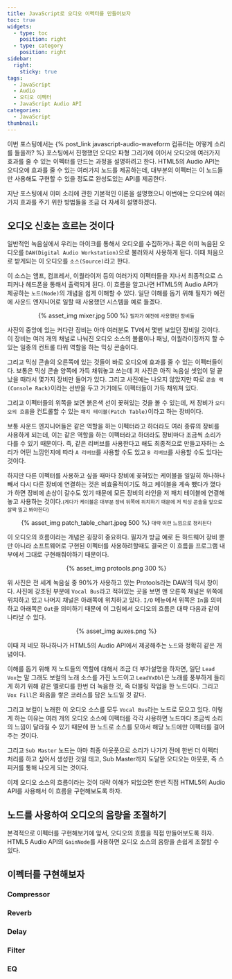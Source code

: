 ```yaml
---
title: JavaScript로 오디오 이펙터를 만들어보자
toc: true
widgets:
  - type: toc
    position: right
  - type: category
    position: right
sidebar:
  right:
    sticky: true
tags:
  - JavaScript
  - Audio
  - 오디오 이펙터
  - JavaScript Audio API
categories:
  - JavaScript
thumbnail:
---
```


이번 포스팅에서는 {% post_link javascript-audio-waveform 컴퓨터는 어떻게 소리를 들을까? %} 포스팅에서 진행했던 오디오 파형 그리기에 이어서 오디오에 여러가지 효과를 줄 수 있는 이펙터를 만드는 과정을 설명하려고 한다. HTML5의 Audio API는 오디오에 효과를 줄 수 있는 여러가지 노드를 제공하는데, 대부분의 이펙터는 이 노드들만 사용해도 구현할 수 있을 정도로 완성도있는 API를 제공한다.
<!-- more -->

지난 포스팅에서 이미 소리에 관한 기본적인 이론을 설명했으니 이번에는 오디오에 여러가지 효과를 주기 위한 방법들을 조금 더 자세히 설명하겠다.

## 오디오 신호는 흐르는 것이다
일반적인 녹음실에서 우리는 마이크를 통해서 오디오를 수집하거나 혹은 이미 녹음된 오디오를 `DAW(Digital Audio Workstation)`으로 불러와서 사용하게 된다. 이때 처음으로 받게되는 이 오디오를 `소스(Source)`라고 한다.

이 소스는 앰프, 컴프레서, 이퀄라이저 등의 여러가지 이펙터들을 지나서 최종적으로 스피커나 헤드폰을 통해서 출력되게 된다. 이 흐름을 알고나면 HTML5의 Audio API가 제공하는 `노드(Node)`의 개념을 쉽게 이해할 수 있다. 일단 이해를 돕기 위해 필자가 예전에 사운드 엔지니어로 일할 때 사용했던 시스템을 예로 들겠다.

<center>
  {% asset_img mixer.jpg 500 %}
  <small>필자가 예전에 사용했던 장비들</small>
  <br>
</center>

사진의 중앙에 있는 커다란 장비는 아마 여러분도 TV에서 몇번 보았던 장비일 것이다. 이 장비는 여러 개의 채널로 나눠진 오디오 소스의 볼륨이나 패닝, 이퀄라이징까지 할 수 있는 일종의 컨트롤 타워 역할을 하는 믹싱 콘솔이다.

그리고 믹싱 콘솔의 오른쪽에 있는 것들이 바로 오디오에 효과를 줄 수 있는 이펙터들이다. 보통은 믹싱 콘솔 양쪽에 가득 채워놓고 쓰는데 저 사진은 아직 녹음실 셋업이 덜 끝났을 때라서 몇가지 장비만 들어가 있다. 그리고 사진에는 나오지 않았지만 따로 `콘솔 랙(Console Rack)`이라는 선반을 두고 거기에도 이펙터들이 가득 채워져 있다.

그리고 이펙터들의 위쪽을 보면 붉은색 선이 꽂혀있는 것을 볼 수 있는데, 저 장비가 `오디오의 흐름`을 컨트롤할 수 있는 `패치 테이블(Patch Table)`이라고 하는 장비이다.

보통 사운드 엔지니어들은 같은 역할을 하는 이펙터라고 하더라도 여러 종류의 장비를 사용하게 되는데, 이는 같은 역할을 하는 이펙터라고 하더라도 장비마다 조금씩 소리가 다를 수 있기 때문이다. 즉, 같은 리버브를 사용한다고 해도 최종적으로 만들고자하는 소리가 어떤 느낌인지에 따라 `A 리버브`를 사용할 수도 있고 `B 리버브`를 사용할 수도 있다는 것이다.

하지만 다른 이펙터를 사용하고 싶을 때마다 장비에 꽂혀있는 케이블을 일일히 하나하나 빼서 다시 다른 장비에 연결하는 것은 비효율적이기도 하고 케이블을 계속 뺐다가 꼈다가 하면 장비에 손상이 갈수도 있기 때문에 모든 장비의 라인을 저 패치 테이블에 연결해놓고 사용하는 것이다.<small>(게다가 케이블은 대부분 장비 뒤쪽에 위치하기 때문에 저 믹싱 콘솔을 앞으로 살짝 밀고 봐야한다)</small>

<center>
  {% asset_img patch_table_chart.jpeg 500 %}
  <small>대략 이런 느낌으로 정리된다</small>
  <br>
</center>

이 오디오의 흐름이라는 개념은 굉장히 중요하다. 필자가 방금 예로 든 하드웨어 장비 뿐만 아니라 소프트웨어로 구현된 이펙터를 사용하려할때도 결국은 이 흐름을 프로그램 내부에서 그대로 구현해줘야하기 때문이다.

<center>
  {% asset_img protools.png 300 %}
  <br>
</center>

위 사진은 전 세계 녹음실 중 90%가 사용하고 있는 Protools라는 DAW의 믹서 창이다. 사진에 강조된 부분에 `Vocal Bus`라고 적혀있는 곳을 보면 맨 오른쪽 채널은 위쪽에 위치하고 있고 나머지 채널은 아래쪽에 위치하고 있다. `I/O` 메뉴에서 위쪽은 `In`을 의미하고 아래쪽은 `Out`을 의미하기 때문에 이 그림에서 오디오의 흐름은 대략 다음과 같이 나타날 수 있다.

<center>
  {% asset_img auxes.png %}
</center>

이때 저 네모 하나하나가 HTML5의 Audio API에서 제공해주는 `노드`와 정확히 같은 개념이다.

이해를 돕기 위해 저 노드들의 역할에 대해서 조금 더 부가설명을 하자면, 일단 `Lead Vox`는 말 그래도 보컬의 노래 소스를 가진 노드이고 `LeadVxDbl`은 노래를 풍부하게 들리게 하기 위해 같은 멜로디를 한번 더 녹음한 것, 즉 더블링 작업을 한 노드이다. 그리고 `Vox Fill`은 화음을 쌓은 코러스를 담은 노드일 것 같다.

그리고 보컬이 노래한 이 오디오 소스를 모두 `Vocal Bus`라는 노드로 모으고 있다. 이렇게 하는 이유는 여러 개의 오디오 소스에 이펙터를 각각 사용하면 노드마다 조금씩 소리의 느낌이 달라질 수 있기 때문에 한 노드로 소스를 모아서 해당 노드에만 이펙터를 걸어주는 것이다.

그리고 `Sub Master` 노드는 아마 최종 아웃풋으로 소리가 나가기 전에 한번 더 이펙터 처리를 하고 싶어서 생성한 것일 테고, Sub Master까지 도달한 오디오는 아웃풋, 즉 스피커를 통해 나오게 되는 것이다.

이제 오디오 소스의 흐름이라는 것이 대략 이해가 되었으면 한번 직접 HTML5의 Audio API를 사용해서 이 흐름을 구현해보도록 하자.

## 노드를 사용하여 오디오의 음량을 조절하기
본격적으로 이펙터를 구현해보기에 앞서, 오디오의 흐름을 직접 만들어보도록 하자. HTML5 Audio API의 `GainNode`를 사용하면 오디오 소스의 음량을 손쉽게 조절할 수 있다.



## 이펙터를 구현해보자
### Compressor
### Reverb
### Delay
### Filter
### EQ

